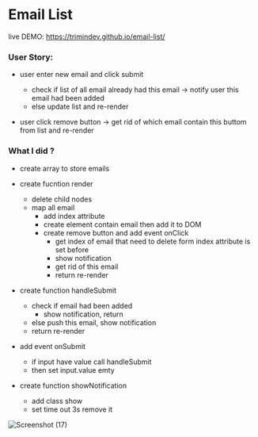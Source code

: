 # Email List 

live DEMO: https://trimindev.github.io/email-list/

<h3>User Story:</h3>

- user enter new email and click submit
  - check if list of all email already had this email -> notify user this email had been added
  - else update list and re-render

- user click remove button -> get rid of which email contain this buttom from list and re-render

<h3>What I did ?</h3>

- create array to store emails

- create fucntion render
  - delete child nodes
  - map all email 
    - add index attribute 
    - create element contain email then add it to DOM
    - create remove button and add event onClick
      - get index of email that need to delete form index attribute is set before
      - show notification 
      - get rid of this email
      - return re-render
      
- create function handleSubmit
  - check if email had been added 
    - show notification, return
  - else push this email, show notification
  - return re-render

- add event onSubmit
  - if input have value call handleSubmit
  - then set input.value emty 
  
- create function showNotification
  - add class show
  - set time out 3s remove it

![Screenshot (17)](https://user-images.githubusercontent.com/109648313/219173104-30a23da8-91b7-465b-b806-1190d9b3c8f8.png)

  


